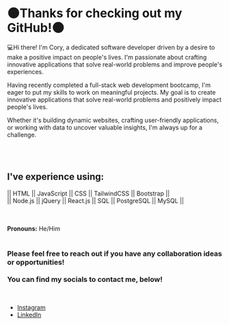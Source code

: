 # 🌑Thanks for checking out my GitHub!🌑

<p>
        💻Hi there! I'm Cory, a dedicated software developer driven by a desire to make a positive impact on people's lives. I'm passionate about crafting innovative applications that solve real-world problems and improve people's experiences.

Having recently completed a full-stack web development bootcamp, I'm eager to put my skills to work on meaningful projects. My goal is to create innovative applications that solve real-world problems and positively impact people's lives.

Whether it's building dynamic websites, crafting user-friendly applications, or working with data to uncover valuable insights, I'm always up for a challenge.
</p>

 <br> <br>

## I've experience using:
 
|| HTML || JavaScript || CSS || TailwindCSS || Bootstrap || <br>
|| Node.js || jQuery || React.js || SQL || PostgreSQL || MySQL ||

 <br> <br>
**Pronouns:** He/Him ‍
 <br> <br>
 <h3>Please feel free to reach out if you have any collaboration ideas or opportunities!
         <br><br>You can find my socials to contact me, below!</h3>
 <br>

* [Instagram](https://www.instagram.com/corykaii/)
* [LinkedIn](https://www.linkedin.com/in/cory-burton-35b6a62ab/)
<br><br>

